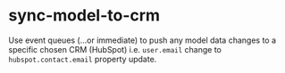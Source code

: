 # sync-model-to-crm
Use event queues (...or immediate) to push any model data changes to a specific chosen CRM (HubSpot) i.e. `user.email` change to `hubspot.contact.email` property update.

